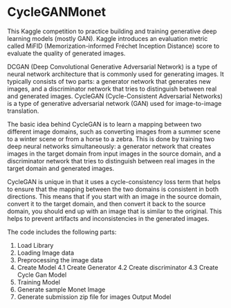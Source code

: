 # CycleGANMonet

This Kaggle competition to practice building and training generative deep learning models (mostly GAN). Kaggle introduces an evaluation metric called MiFID (Memorization-informed Fréchet Inception Distance) score to evaluate the quality of generated images.

DCGAN (Deep Convolutional Generative Adversarial Network) is a type of neural network architecture that is commonly used for generating images. It typically consists of two parts: a generator network that generates new images, and a discriminator network that tries to distinguish between real and generated images. CycleGAN (Cycle-Consistent Adversarial Networks) is a type of generative adversarial network (GAN) used for image-to-image translation.

The basic idea behind CycleGAN is to learn a mapping between two different image domains, such as converting images from a summer scene to a winter scene or from a horse to a zebra. This is done by training two deep neural networks simultaneously: a generator network that creates images in the target domain from input images in the source domain, and a discriminator network that tries to distinguish between real images in the target domain and generated images.

CycleGAN is unique in that it uses a cycle-consistency loss term that helps to ensure that the mapping between the two domains is consistent in both directions. This means that if you start with an image in the source domain, convert it to the target domain, and then convert it back to the source domain, you should end up with an image that is similar to the original. This helps to prevent artifacts and inconsistencies in the generated images.


The code includes the following parts:
1. Load Library
2. Loading Image data
3. Preprocessing the image data
4. Create Model
  4.1 Create Generator
  4.2 Create discriminator
  4.3 Create Cycle Gan Model
5. Training Model
6. Generate sample Monet Image
7. Generate submission zip file for images
Output Model
